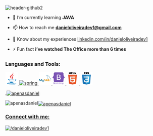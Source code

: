![header-github2](https://user-images.githubusercontent.com/104675536/181853621-8554cac6-45e5-47cf-b4a9-524e8f8265b0.gif)


- 🌱 I’m currently learning **JAVA**

- 📫 How to reach me **danieloliveiradev1@gmail.com**

- 📄 Know about my experiences [linkedin.com/in/danieloliveiradev1](linkedin.com/in/danieloliveiradev1)

- ⚡ Fun fact **i’ve watched The Office more than 6 times**


</p> <h3 align="left">Languages and Tools:</h3>
<p align="left">   <a href="https://www.java.com" target="_blank" rel="noreferrer"> <img src="https://raw.githubusercontent.com/devicons/devicon/master/icons/java/java-original.svg" alt="java" width="40" height="40"/> </a> <a href="https://spring.io/" target="_blank" rel="noreferrer"> <img src="https://www.vectorlogo.zone/logos/springio/springio-icon.svg" alt="spring" width="40" height="40"/> </a> <a href="https://www.mysql.com/" target="_blank" rel="noreferrer"> <img src="https://raw.githubusercontent.com/devicons/devicon/master/icons/mysql/mysql-original-wordmark.svg" alt="mysql" width="40" height="40"/> </a> <a href="https://getbootstrap.com" target="_blank" rel="noreferrer"> <img src="https://raw.githubusercontent.com/devicons/devicon/master/icons/bootstrap/bootstrap-plain-wordmark.svg" alt="bootstrap" width="40" height="40"/> </a>  </a>  <a href="https://www.w3.org/html/" target="_blank" rel="noreferrer"> <img src="https://raw.githubusercontent.com/devicons/devicon/master/icons/html5/html5-original-wordmark.svg" alt="html5" width="40" height="40"/> </a><a href="https://www.w3schools.com/css/" target="_blank" rel="noreferrer"> <img src="https://raw.githubusercontent.com/devicons/devicon/master/icons/css3/css3-original-wordmark.svg" alt="css3" width="40" height="40"/> </p>

<p>&nbsp;<img align="center" src="https://github-readme-stats.vercel.app/api?username=apenasdaniel&show_icons=true&locale=en" alt="apenasdaniel" /></p>
<p><img align="left" src="https://github-readme-stats.vercel.app/api/top-langs?username=apenasdaniel&show_icons=true&locale=en&layout=compact" alt="apenasdaniel" /></p>

<p><img align="center" src="https://github-readme-streak-stats.herokuapp.com/?user=apenasdaniel&" alt="apenasdaniel" /></p> <h3 align="left">Connect with me:</h3>
<p align="left">
<a href="https://linkedin.com/in//danieloliveiradev1" target="blank"><img align="center" src="https://raw.githubusercontent.com/rahuldkjain/github-profile-readme-generator/master/src/images/icons/Social/linked-in-alt.svg" alt="/danieloliveiradev1" height="30" width="40" /></a>

<!--
**apenasDaniel/apenasDaniel** is a ✨ _special_ ✨ repository because its `README.md` (this file) appears on your GitHub profile.

Here are some ideas to get you started:

- 🔭 I’m currently working on ...
- 🌱 I’m currently learning ...
- 👯 I’m looking to collaborate on ...
- 🤔 I’m looking for help with ...
- 💬 Ask me about ...
- 📫 How to reach me: ...
- 😄 Pronouns: ...
- ⚡ Fun fact: ...
-->

